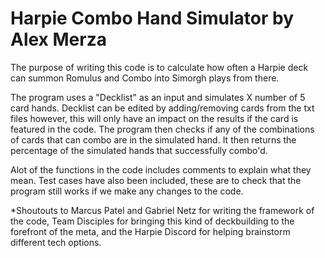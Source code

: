 # Harpie Combo Hand Simulator by Alex Merza
The purpose of writing this code is to calculate how often a Harpie deck can summon Romulus and Combo into Simorgh plays from there.

The program uses a "Decklist" as an input and simulates X number of 5 card hands.
Decklist can be edited by adding/removing cards from the txt files however, this will only have an impact on the results if the card is featured in the code.
The program then checks if any of the combinations of cards that can combo are in the simulated hand.
It then returns the percentage of the simulated hands that successfully combo'd.


Alot of the functions in the code includes comments to explain what they mean.
Test cases have also been included, these are to check that the program still works if we make any changes to the code. 






*Shoutouts to Marcus Patel and Gabriel Netz for writing the framework of the code, Team Disciples for bringing this kind of deckbuilding to the forefront of the meta, and the Harpie Discord for helping brainstorm different tech options.